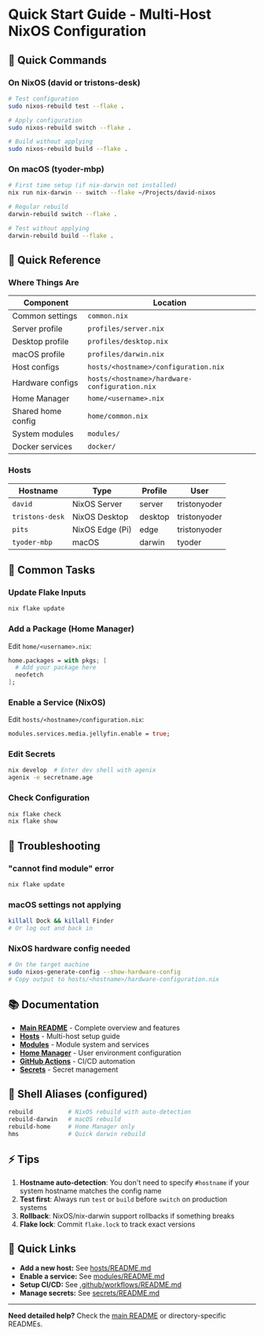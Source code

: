 # Quick Start Guide - Multi-Host NixOS Configuration

## 🚀 Quick Commands

### On NixOS (david or tristons-desk)
```bash
# Test configuration
sudo nixos-rebuild test --flake .

# Apply configuration
sudo nixos-rebuild switch --flake .

# Build without applying
sudo nixos-rebuild build --flake .
```

### On macOS (tyoder-mbp)
```bash
# First time setup (if nix-darwin not installed)
nix run nix-darwin -- switch --flake ~/Projects/david-nixos

# Regular rebuild
darwin-rebuild switch --flake .

# Test without applying
darwin-rebuild build --flake .
```

## 📁 Quick Reference

### Where Things Are

| Component | Location |
|-----------|----------|
| Common settings | `common.nix` |
| Server profile | `profiles/server.nix` |
| Desktop profile | `profiles/desktop.nix` |
| macOS profile | `profiles/darwin.nix` |
| Host configs | `hosts/<hostname>/configuration.nix` |
| Hardware configs | `hosts/<hostname>/hardware-configuration.nix` |
| Home Manager | `home/<username>.nix` |
| Shared home config | `home/common.nix` |
| System modules | `modules/` |
| Docker services | `docker/` |

### Hosts

| Hostname | Type | Profile | User |
|----------|------|---------|------|
| `david` | NixOS Server | server | tristonyoder |
| `tristons-desk` | NixOS Desktop | desktop | tristonyoder |
| `pits` | NixOS Edge (Pi) | edge | tristonyoder |
| `tyoder-mbp` | macOS | darwin | tyoder |

## 🔧 Common Tasks

### Update Flake Inputs
```bash
nix flake update
```

### Add a Package (Home Manager)
Edit `home/<username>.nix`:
```nix
home.packages = with pkgs; [
  # Add your package here
  neofetch
];
```

### Enable a Service (NixOS)
Edit `hosts/<hostname>/configuration.nix`:
```nix
modules.services.media.jellyfin.enable = true;
```

### Edit Secrets
```bash
nix develop  # Enter dev shell with agenix
agenix -e secretname.age
```

### Check Configuration
```bash
nix flake check
nix flake show
```

## 🐛 Troubleshooting

### "cannot find module" error
```bash
nix flake update
```

### macOS settings not applying
```bash
killall Dock && killall Finder
# Or log out and back in
```

### NixOS hardware config needed
```bash
# On the target machine
sudo nixos-generate-config --show-hardware-config
# Copy output to hosts/<hostname>/hardware-configuration.nix
```

## 📚 Documentation

- **[Main README](README.md)** - Complete overview and features
- **[Hosts](hosts/README.md)** - Multi-host setup guide
- **[Modules](modules/README.md)** - Module system and services
- **[Home Manager](home/README.md)** - User environment configuration
- **[GitHub Actions](.github/workflows/README.md)** - CI/CD automation
- **[Secrets](secrets/README.md)** - Secret management

## 🎯 Shell Aliases (configured)

```bash
rebuild          # NixOS rebuild with auto-detection
rebuild-darwin   # macOS rebuild
rebuild-home     # Home Manager only
hms              # Quick darwin rebuild
```

## ⚡ Tips

1. **Hostname auto-detection**: You don't need to specify `#hostname` if your system hostname matches the config name
2. **Test first**: Always run `test` or `build` before `switch` on production systems
3. **Rollback**: NixOS/nix-darwin support rollbacks if something breaks
4. **Flake lock**: Commit `flake.lock` to track exact versions

## 🔗 Quick Links

- **Add a new host:** See [hosts/README.md](hosts/README.md)
- **Enable a service:** See [modules/README.md](modules/README.md)
- **Setup CI/CD:** See [.github/workflows/README.md](.github/workflows/README.md)
- **Manage secrets:** See [secrets/README.md](secrets/README.md)

---
**Need detailed help?** Check the [main README](README.md) or directory-specific READMEs.

